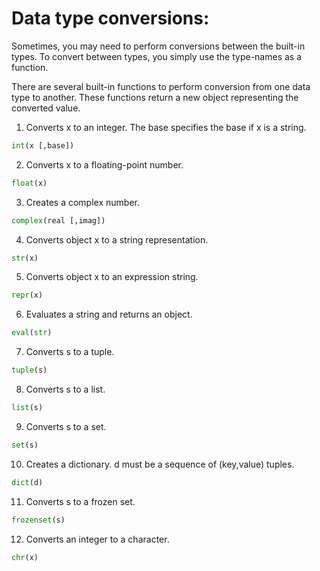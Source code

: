 # Data type conversions:

Sometimes, you may need to perform conversions between the built-in types. To convert between types, you simply use the type-names as a function.

There are several built-in functions to perform conversion from one data type to another. These functions return a new object representing the converted value.

1. Converts x to an integer. The base specifies the base if x is a string.
```python
int(x [,base])
```
2. Converts x to a floating-point number.
```python
float(x)
```
3. Creates a complex number.
```python
complex(real [,imag])
```
4. Converts object x to a string representation.
``` python
str(x)
```
5. Converts object x to an expression string.
```python
repr(x)
```
6. Evaluates a string and returns an object.
```python
eval(str)
```
7. Converts s to a tuple.
```python
tuple(s)
```
8. Converts s to a list.
```python
list(s)
```
9. Converts s to a set.
```python
set(s)
```
10. Creates a dictionary. d must be a sequence of (key,value) tuples.
```python
dict(d)
```
11. Converts s to a frozen set.
```python
frozenset(s)
```
12. Converts an integer to a character.
```python
chr(x)
```
